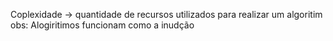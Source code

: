Coplexidade -> quantidade de recursos utilizados para realizar um algoritim
        obs: Alogiritimos funcionam como a inudção
